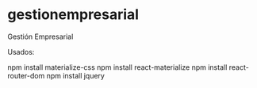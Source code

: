 # gestionempresarial
Gestión Empresarial

Usados:

npm install materialize-css
npm install react-materialize
npm install react-router-dom
npm install jquery
